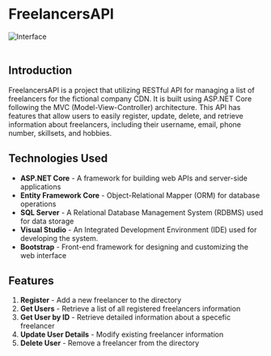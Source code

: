 # FreelancersAPI

![Interface](https://res.cloudinary.com/debyvpjhw/image/upload/v1725178914/Home_Interface_msvbro.png)
<br><br/>
## **Introduction**

FreelancersAPI is a project that utilizing RESTful API for managing a list of freelancers for the fictional company CDN. It is built using ASP.NET Core following the MVC (Model-View-Controller) architecture. This API has features that allow users to easily register, update, delete, and retrieve information about freelancers, including their username, email, phone number, skillsets, and hobbies.

## **Technologies Used**

- **ASP.NET Core** - A framework for building web APIs and server-side applications
- **Entity Framework Core** - Object-Relational Mapper (ORM) for database operations
- **SQL Server** - A Relational Database Management System (RDBMS) used for data storage
- **Visual Studio** - An Integrated Development Environment (IDE) used for developing the system.
- **Bootstrap** - Front-end framework for designing and customizing the web interface

## **Features**

1. **Register** - Add a new freelancer to the directory
2. **Get Users** - Retrieve a list of all registered freelancers information
3. **Get User by ID** - Retrieve detailed information about a specefic freelancer
4. **Update User Details** - Modify existing freelancer information
5. **Delete User** - Remove a freelancer from the directory



